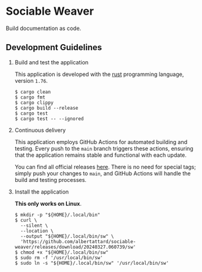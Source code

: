 # Sociable Weaver

Build documentation as code.

## Development Guidelines

1. Build and test the application

   This application is developed with the
   [rust](https://www.rust-lang.org/tools/install) programming language, version
   `1.76`.

   ```shell
   $ cargo clean
   $ cargo fmt
   $ cargo clippy
   $ cargo build --release
   $ cargo test
   $ cargo test -- --ignored
   ```

2. Continuous delivery

   This application employs GitHub Actions for automated building and testing.
   Every push to the `main` branch triggers these actions, ensuring that the
   application remains stable and functional with each update.

   You can find all official releases
   [here](https://github.com/albertattard/sociable-weaver/releases). There is no
   need for special tags; simply push your changes to `main`, and GitHub Actions
   will handle the build and testing processes.

3. Install the application

   **This only works on Linux**.

   ```shell
   $ mkdir -p "${HOME}/.local/bin"
   $ curl \
     --silent \
     --location \
     --output "${HOME}/.local/bin/sw" \
     'https://github.com/albertattard/sociable-weaver/releases/download/20240327.060739/sw'
   $ chmod +x "${HOME}/.local/bin/sw"
   $ sudo rm -f '/usr/local/bin/sw'
   $ sudo ln -s "${HOME}/.local/bin/sw" '/usr/local/bin/sw'
   ```
